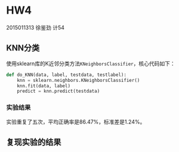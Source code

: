 # HW4

2015011313 徐鉴劲 计54

## KNN分类

使用sklearn库的K近邻分类方法`KNeighborsClassifier`，核心代码如下：

```python
def do_KNN(data, label, testdata, testlabel):
    knn = sklearn.neighbors.KNeighborsClassifier()
    knn.fit(data, label)
    predict = knn.predict(testdata)
```

### 实验结果

实验重复了五次，平均正确率是86.47%，标准差是1.24%。

## 复现实验的结果

